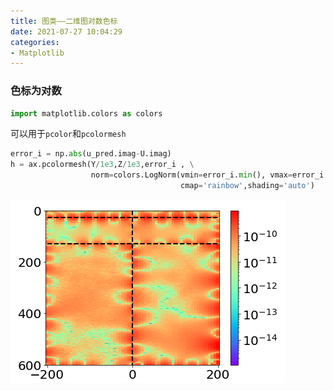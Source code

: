 ```yaml
---
title: 图类——二维图对数色标
date: 2021-07-27 10:04:29
categories:
- Matplotlib
---
```

### 色标为对数

```python
import matplotlib.colors as colors
```



可以用于`pcolor`和`pcolormesh`

```python
error_i = np.abs(u_pred.imag-U.imag)
h = ax.pcolormesh(Y/1e3,Z/1e3,error_i , \
                  norm=colors.LogNorm(vmin=error_i.min(), vmax=error_i.max()),\
                                      cmap='rainbow',shading='auto')
```

![image-20210408110715617](../imags/image-20210408110715617.png)